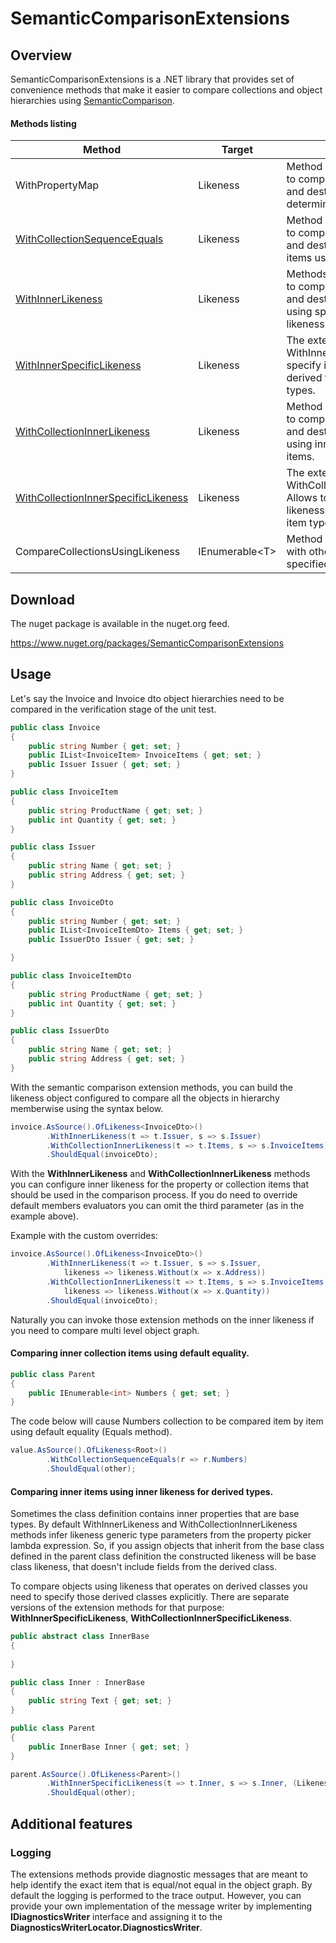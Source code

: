 # SemanticComparisonExtensions


## Overview

SemanticComparisonExtensions is a .NET library that provides set of convenience methods that make it easier to compare collections and object hierarchies using [SemanticComparison]. 

#### Methods listing

Method | Target | Description 
--- | --- | ---
WithPropertyMap | Likeness  | Method configures likeness to compare specified source and destination properties to determine objects equality.
[WithCollectionSequenceEquals](#innerCollectionEqualsUsage) | Likeness | Method configures likeness to compare specified source and destination collections items using default equality.
[WithInnerLikeness](#innerLikenessUsage) | Likeness | Methods configures likeness to compare specified source and destination properties using specified inner likeness.
[WithInnerSpecificLikeness](#innerSpecificLikenessUsage) | Likeness | The extended version of WithInnerLikeness. Allows to specify inner likeness for derived types of properties types.
[WithCollectionInnerLikeness](#innerLikenessUsage) | Likeness | Method configures likeness to compare specified source and destination collections using inner likeness for items.
[WithCollectionInnerSpecificLikeness](#innerSpecificLikenessUsage) | Likeness | The extended version of WithCollectionInnerLikeness. Allows to specify inner likeness for derived types of item types.
CompareCollectionsUsingLikeness | IEnumerable\<T\> | Method compares collection with other collection using specified likeness for items.

## Download
The nuget package is available in the nuget.org feed.

https://www.nuget.org/packages/SemanticComparisonExtensions
## Usage

Let's say the Invoice and Invoice dto object hierarchies need to be compared in the verification stage of the unit test. 

```csharp
public class Invoice
{
    public string Number { get; set; }
    public IList<InvoiceItem> InvoiceItems { get; set; }
    public Issuer Issuer { get; set; }
}

public class InvoiceItem
{
    public string ProductName { get; set; }
    public int Quantity { get; set; }
}

public class Issuer
{
    public string Name { get; set; }
    public string Address { get; set; }
}

public class InvoiceDto
{
    public string Number { get; set; }
    public IList<InvoiceItemDto> Items { get; set; }
    public IssuerDto Issuer { get; set; }

}

public class InvoiceItemDto
{
    public string ProductName { get; set; }
    public int Quantity { get; set; }
}

public class IssuerDto
{
    public string Name { get; set; }
    public string Address { get; set; }
}

```
<a name="innerLikenessUsage"></a>
With the semantic comparison extension methods, you can build the likeness object configured to compare all the objects in hierarchy memberwise using the syntax below.

```csharp
invoice.AsSource().OfLikeness<InvoiceDto>()
        .WithInnerLikeness(t => t.Issuer, s => s.Issuer)
        .WithCollectionInnerLikeness(t => t.Items, s => s.InvoiceItems)
        .ShouldEqual(invoiceDto);
```

With the **WithInnerLikeness** and **WithCollectionInnerLikeness** methods you can configure inner likeness for the property or collection items that should be used in the comparison process. If you do need to override default members evaluators you can omit the third parameter (as in the example above).


Example with the custom overrides:
```csharp
invoice.AsSource().OfLikeness<InvoiceDto>()
        .WithInnerLikeness(t => t.Issuer, s => s.Issuer, 
            likeness => likeness.Without(x => x.Address))
        .WithCollectionInnerLikeness(t => t.Items, s => s.InvoiceItems, 
            likeness => likeness.Without(x => x.Quantity))
        .ShouldEqual(invoiceDto);

```
Naturally you can invoke those extension methods on the inner likeness if you need to compare multi level object graph.


#### Comparing inner collection items using default equality.
<a name="innerCollectionEqualsUsage"></a>
```csharp
public class Parent
{
    public IEnumerable<int> Numbers { get; set; } 
}
```

The code below will cause Numbers collection to be compared item by item using default equality (Equals method).

```csharp
value.AsSource().OfLikeness<Root>()
        .WithCollectionSequenceEquals(r => r.Numbers)
        .ShouldEqual(other);
```

#### Comparing inner items using inner likeness for derived types.
<a name="innerSpecificLikenessUsage"></a>
Sometimes the class definition contains inner properties that are base types. By default WithInnerLikeness and WithCollectionInnerLikeness methods infer likeness generic type parameters from the property picker lambda expression. So, if you assign objects that inherit from the base class defined in the parent class definition the constructed likeness will be base class likeness, that doesn't include fields from the derived class.  

To compare objects using likeness that operates on derived classes you need to specify those derived classes explicitly. There are separate versions of the extension methods for that purpose: **WithInnerSpecificLikeness**, **WithCollectionInnerSpecificLikeness**.

```csharp
public abstract class InnerBase
{
    
}

public class Inner : InnerBase
{
    public string Text { get; set; }
}

public class Parent
{
    public InnerBase Inner { get; set; }
}
```

```csharp
parent.AsSource().OfLikeness<Parent>()
        .WithInnerSpecificLikeness(t => t.Inner, s => s.Inner, (Likeness<Inner, Inner> likeness) => likeness)
        .ShouldEqual(other);
```

## Additional features
### Logging
The extensions methods provide diagnostic messages that are meant to help identify the exact item that is equal/not equal in the object graph. By default the logging is performed to the trace output. However, you can provide your own implementation of the message writer by implementing **IDiagnosticsWriter** interface and assigning it to the **DiagnosticsWriterLocator.DiagnosticsWriter**.

[SemanticComparison]:http://www.nuget.org/packages/SemanticComparison
